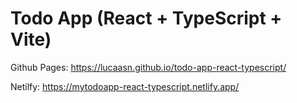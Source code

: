 # Todo App (React + TypeScript + Vite)

Github Pages: https://lucaasn.github.io/todo-app-react-typescript/

Netilfy: https://mytodoapp-react-typescript.netlify.app/

